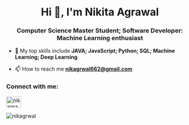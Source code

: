<h1 align="center">Hi 👋, I'm Nikita Agrawal</h1>
<h3 align="center">Computer Science Master Student; Software Developer: Machine Learning enthusiast</h3>

- 🌱 My top skills include **JAVA; JavaScript; Python; SQL; Machine Learning; Deep Learning**

- 📫 How to reach me **nikagrwal662@gmail.com**

<h3 align="left">Connect with me:</h3>
<p align="left">
<a href="https://linkedin.com/in/nikagrawal" target="blank"><img align="center" src="https://raw.githubusercontent.com/rahuldkjain/github-profile-readme-generator/master/src/images/icons/Social/linked-in-alt.svg" alt="nikagrawal" height="30" width="40" /></a>
</p>



<p><img align="center" src="https://github-readme-stats.vercel.app/api/top-langs?username=nikagrwal&show_icons=true&locale=en&layout=compact" alt="nikagrwal" /></p>

